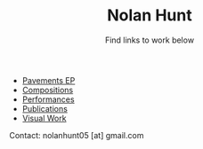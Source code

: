 <!DOCTYPE html>
<html lang="en">
<head>
  <meta charset="UTF-8">
  <meta name="viewport" content="width=device-width, initial-scale=1.0">
  <link rel="stylesheet" href="styles.css">
</head>
<body>
  <header>
    <h1>Nolan Hunt</h1>
    <p>Find links to work below</p>
  </header>
  <nav>
    <ul>
      <li><a href="https://nolanhunt.bandcamp.com/album/pavements-ep" target="_blank" rel="noopener noreferrer">Pavements EP</a></li>
      <li><a href="compositions.html">Compositions</a></li>
      <li><a href="performances.html">Performances</a></li>
      <li><a href="publications.html">Publications</a></li>
      <li><a href="visualwork.html">Visual Work</a></li>
    </ul>
  </nav>
  <footer>
    <p>Contact: nolanhunt05 [at] gmail.com</p>
  </footer>
</body>
</html>
